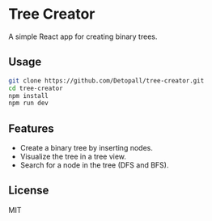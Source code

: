 # Tree Creator

A simple React app for creating binary trees.

## Usage

```bash
git clone https://github.com/Detopall/tree-creator.git
cd tree-creator
npm install
npm run dev
```

## Features

- Create a binary tree by inserting nodes.
- Visualize the tree in a tree view.
- Search for a node in the tree (DFS and BFS).

## License

MIT
